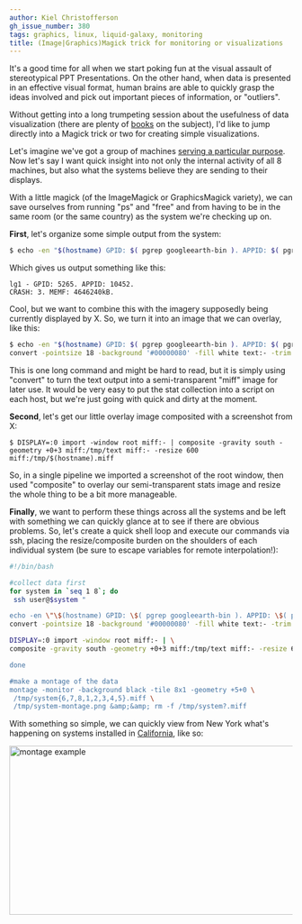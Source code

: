 ```yaml
---
author: Kiel Christofferson
gh_issue_number: 380
tags: graphics, linux, liquid-galaxy, monitoring
title: (Image|Graphics)Magick trick for monitoring or visualizations
---
```


It's a good time for all when we start poking fun at the visual assault of stereotypical PPT Presentations. On the other hand, when data is presented in an effective visual format, human brains are able to quickly grasp the ideas involved and pick out important pieces of information, or "outliers".

Without getting into a long trumpeting session about the usefulness of data visualization (there are plenty of [books](http://www.amazon.com/s/ref=nb_sb_noss?url=search-alias%3Daps&field-keywords=Data+Visualization&x=0&y=0) on the subject), I'd like to jump directly into a Magick trick or two for creating simple visualizations.

Let's imagine we've got a group of machines [serving a particular purpose](https://liquidgalaxy.endpoint.com/). Now let's say I want quick insight into not only the internal activity of all 8 machines, but also what the systems believe they are sending to their displays.

With a little magick (of the ImageMagick or GraphicsMagick variety), we can save ourselves from running "ps" and "free" and from having to be in the same room (or the same country) as the system we're checking up on.

**First**, let's organize some simple output from the system:

```bash
$ echo -en "$(hostname) GPID: $( pgrep googleearth-bin ). APPID: $( pgrep -u root -f sbin/apache2 ).\nCRASH: $( ls -1 ${HOME}/.googleearth/crashlogs/ | wc -l ). MEMF: $( awk '/^MemFree/ {print $2$3}' /proc/meminfo )."
```

Which gives us output something like this:

```nohighlight
lg1 - GPID: 5265. APPID: 10452.
CRASH: 3. MEMF: 4646240kB.
```

Cool, but we want to combine this with the imagery supposedly being currently displayed by X. So, we turn it into an image that we can overlay, like this:

```bash
$ echo -en "$(hostname) GPID: $( pgrep googleearth-bin ). APPID: $( pgrep -u root -f sbin/apache2 ).\nCRASH: $( ls -1 ${HOME}/.googleearth/crashlogs/ | wc -l ). MEMF: $( awk '/^MemFree/ {print $2$3}' /proc/meminfo )." | \
convert -pointsize 18 -background '#00000080' -fill white text:- -trim -bordercolor '#00000080' -border 5x5 miff:/tmp/text
```

This is one long command and might be hard to read, but it is simply using "convert" to turn the text output into a semi-transparent "miff" image for later use. It would be very easy to put the stat collection into a script on each host, but we're just going with quick and dirty at the moment.

**Second**, let's get our little overlay image composited with a screenshot from X:

```nohighlight
$ DISPLAY=:0 import -window root miff:- | composite -gravity south -geometry +0+3 miff:/tmp/text miff:- -resize 600 miff:/tmp/$(hostname).miff
```

So, in a single pipeline we imported a screenshot of the root window, then used "composite" to overlay our semi-transparent stats image and resize the whole thing to be a bit more manageable.

**Finally**, we want to perform these things across all the systems and be left with something we can quickly glance at to see if there are obvious problems. So, let's create a quick shell loop and execute our commands via ssh, placing the resize/composite burden on the shoulders of each individual system (be sure to escape variables for remote interpolation!):

```bash
#!/bin/bash

#collect data first
for system in `seq 1 8`; do
 ssh user@$system "

echo -en \"\$(hostname) GPID: \$( pgrep googleearth-bin ). APPID: \$( pgrep -u root -f sbin/apache2 ).\nCRASH: \$( ls -1 \${HOME}/.googleearth/crashlogs/ | wc -l ). MEMF: \$( awk '/^MemFree/ {print \$2\$3}' /proc/meminfo )." | \
convert -pointsize 18 -background '#00000080' -fill white text:- -trim -bordercolor '#00000080' -border 5x5 miff:/tmp/text;

DISPLAY=:0 import -window root miff:- | \
composite -gravity south -geometry +0+3 miff:/tmp/text miff:- -resize 600 miff:-" &gt;/tmp/system${system}.miff;

done

#make a montage of the data
montage -monitor -background black -tile 8x1 -geometry +5+0 \
 /tmp/system{6,7,8,1,2,3,4,5}.miff \
 /tmp/system-montage.png &amp;&amp; rm -f /tmp/system?.miff
```

With something so simple, we can quickly view from New York what's happening on systems installed in [California](http://www.thetech.org/), like so:

<a href="http://kiel.endpoint.com/img/system-montage.png"><img alt="montage example" height="300" src="http://kiel.endpoint.com/img/system-montage.png" width="1350"/></a>

